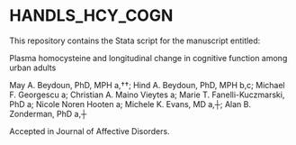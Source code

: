 # HANDLS_HCY_COGN

This repository contains the Stata script for the manuscript entitled: 

Plasma homocysteine and longitudinal change in cognitive function among urban adults 

May A. Beydoun, PhD, MPH a,††;  Hind A. Beydoun, PhD, MPH b,c; Michael F. Georgescu a; Christian A. Maino Vieytes a; Marie T. Fanelli-Kuczmarski, PhD a; Nicole Noren Hooten a; Michele K. Evans, MD a,┼; Alan B. Zonderman, PhD a,┼

Accepted in Journal of Affective Disorders. 

